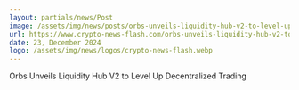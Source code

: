 ```yaml
---
layout: partials/news/Post
image: /assets/img/news/posts/orbs-unveils-liquidity-hub-v2-to-level-up-decentralized-trading.jpg
url: https://www.crypto-news-flash.com/orbs-unveils-liquidity-hub-v2-to-level-up-decentralized-trading/
date: 23, December 2024
logo: /assets/img/news/logos/crypto-news-flash.webp
---
```


Orbs Unveils Liquidity Hub V2 to Level Up Decentralized Trading 
